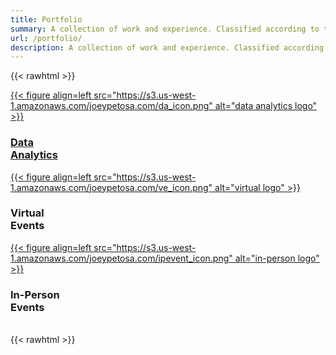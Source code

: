 ```yaml
---
title: Portfolio
summary: A collection of work and experience. Classified according to type of project.
url: /portfolio/
description: A collection of work and experience. Classified according to type of project.
---
```

{{< rawhtml >}}
<div id="columncards">
   <div class="row">
      <div class="column">
         <a href="https://www.joeypetosa.com/portfolio/data-analytics/">
            <div class="card">
               {{< figure align=left src="https://s3.us-west-1.amazonaws.com/joeypetosa.com/da_icon.png" alt="data analytics logo" >}}
               <h3 class="card-color">Data
               <br>
               Analytics
               </h3>
            </div>
         </a>
      </div>
      <div class="column">
         <a href="https://www.joeypetosa.com/portfolio/virtual-events/">
            <div class="card">
               {{< figure align=left src="https://s3.us-west-1.amazonaws.com/joeypetosa.com/ve_icon.png" alt="virtual logo" >}}</a>
               <h3 class="card-color">Virtual
               <br>
               Events</h3>
            </div>
         </a>
      </div>
      <div class="column">
         <a href="https://www.joeypetosa.com/portfolio/in-person-events/">
            <div class="card">
               {{< figure align=left src="https://s3.us-west-1.amazonaws.com/joeypetosa.com/ipevent_icon.png" alt="in-person logo" >}}</a>
               <h3 class="card-color">In-Person
               <br>
               Events</h3>
            </div>
         </a>
      </div>
   </div>
</div
<br>
<br>
{{< rawhtml >}}
